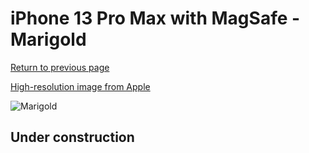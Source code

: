 # iPhone 13 Pro Max with MagSafe - Marigold

[Return to previous page](/iphone_13)

[High-resolution image from Apple](https://store.storeimages.cdn-apple.com/8756/as-images.apple.com/is/MM2M3?wid=4500&hei=4500&fmt=png)

<div style="width: 500px"><img src="/almost_uncompressed/MM2M3.webp" alt="Marigold"></div>

## Under construction
